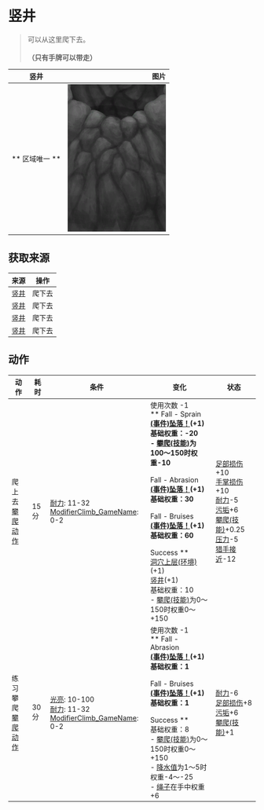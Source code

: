 # 竖井  
> 可以从这里爬下去。<br><br><b>（只有手牌可以带走）</b>  
  
  竖井  |   图片   
 ----  |  ----:   
 ** 区域唯一 **  |  <img decoding="async" src="Sprite/ShaftUp.png" href="a.md" style="max-width:300px;max-height:300px;">   
  
## 获取来源  
来源  |  操作  
----  |  ----  
[竖井](ShaftCrystalChamberToFloodedChamber.md)  |  爬下去  
[竖井](ShaftCrystalChamberToFloodedChamber.md)  |  爬下去  
[竖井](ShaftCrystalChamberToFloodedChamber.md)  |  爬下去  
[竖井](ShaftCrystalChamberToFloodedChamber.md)  |  爬下去  
## 动作  
动作  |  耗时  |  条件  |  变化  |  状态  
----  |  ----  |  ----  |  ----  |  ----  
爬上去<br>[攀爬动作](ClimbAction.md)  |  15分  |  [耐力](Stamina.md): 11-32<br>[ModifierClimb_GameName](ModifierClimb.md): 0-2  |  使用次数  -1<br>** Fall - Sprain **<br>  [(事件)坠落！](Event_FallSprains.md)(+1)<br>基础权重：-20<br>- [攀爬(技能)](Skill_Climbing.md)为100～150时权重-10<br><br>** Fall - Abrasion **<br>  [(事件)坠落！](Event_FallAbrasion.md)(+1)<br>基础权重：30<br><br>** Fall - Bruises **<br>  [(事件)坠落！](Event_FallBruise.md)(+1)<br>基础权重：60<br><br>** Success **<br>  [洞穴上层(环境)](Env_CrystalChamber.md)(+1)<br>  [竖井](ShaftCrystalChamberToFloodedChamber.md)(+1)<br>基础权重：10<br>- [攀爬(技能)](Skill_Climbing.md)为0～150时权重0～+150<br>  |  [足部损伤](FootDamage.md)+10<br>[手掌损伤](HandDamage.md)+10<br>[耐力](Stamina.md)-5<br>[污垢](Filth.md)+6<br>[攀爬(技能)](Skill_Climbing.md)+0.25<br>[压力](Stress.md)-5<br>[猎手接近](HuntersProximity.md)-12  
练习攀爬<br>[攀爬动作](ClimbAction.md)  |  30分  |  [光亮](Light.md): 10-100<br>[耐力](Stamina.md): 11-32<br>[ModifierClimb_GameName](ModifierClimb.md): 0-2  |  使用次数  -1<br>** Fall - Abrasion **<br>  [(事件)坠落！](Event_FallAbrasion.md)(+1)<br>基础权重：1<br><br>** Fall - Bruises **<br>  [(事件)坠落！](Event_FallBruise.md)(+1)<br>基础权重：1<br><br>** Success **<br>基础权重：8<br>- [攀爬(技能)](Skill_Climbing.md)为0～150时权重0～+150<br>- [降水值](RainValue.md)为1～5时权重-4～-25<br>- [绳子](Rope.md)在手中权重+6<br>  |  [耐力](Stamina.md)-6<br>[足部损伤](FootDamage.md)+8<br>[污垢](Filth.md)+6<br>[攀爬(技能)](Skill_Climbing.md)+1  
